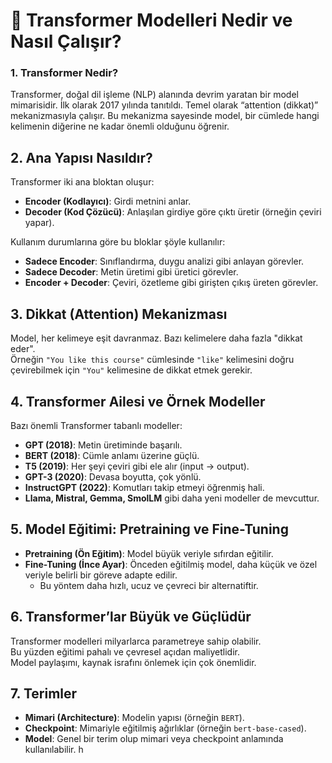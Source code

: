 # 🚀 Transformer Modelleri Nedir ve Nasıl Çalışır?

### 1. Transformer Nedir?
Transformer, doğal dil işleme (NLP) alanında devrim yaratan bir model mimarisidir. İlk olarak 2017 yılında tanıtıldı. Temel olarak “attention (dikkat)” mekanizmasıyla çalışır. Bu mekanizma sayesinde model, bir cümlede hangi kelimenin diğerine ne kadar önemli olduğunu öğrenir.



## 2. Ana Yapısı Nasıldır?
Transformer iki ana bloktan oluşur:

- **Encoder (Kodlayıcı)**: Girdi metnini anlar.  
- **Decoder (Kod Çözücü)**: Anlaşılan girdiye göre çıktı üretir (örneğin çeviri yapar).

Kullanım durumlarına göre bu bloklar şöyle kullanılır:

- **Sadece Encoder**: Sınıflandırma, duygu analizi gibi anlayan görevler.
- **Sadece Decoder**: Metin üretimi gibi üretici görevler.
- **Encoder + Decoder**: Çeviri, özetleme gibi girişten çıkış üreten görevler.



## 3. Dikkat (Attention) Mekanizması
Model, her kelimeye eşit davranmaz. Bazı kelimelere daha fazla "dikkat eder".  
Örneğin `"You like this course"` cümlesinde `"like"` kelimesini doğru çevirebilmek için `"You"` kelimesine de dikkat etmek gerekir.



## 4. Transformer Ailesi ve Örnek Modeller
Bazı önemli Transformer tabanlı modeller:

- **GPT (2018)**: Metin üretiminde başarılı.  
- **BERT (2018)**: Cümle anlamı üzerine güçlü.  
- **T5 (2019)**: Her şeyi çeviri gibi ele alır (input → output).  
- **GPT-3 (2020)**: Devasa boyutta, çok yönlü.  
- **InstructGPT (2022)**: Komutları takip etmeyi öğrenmiş hali.  
- **Llama, Mistral, Gemma, SmolLM** gibi daha yeni modeller de mevcuttur.


## 5. Model Eğitimi: Pretraining ve Fine-Tuning

- **Pretraining (Ön Eğitim)**: Model büyük veriyle sıfırdan eğitilir.
- **Fine-Tuning (İnce Ayar)**: Önceden eğitilmiş model, daha küçük ve özel veriyle belirli bir göreve adapte edilir.
  - Bu yöntem daha hızlı, ucuz ve çevreci bir alternatiftir.



## 6. Transformer’lar Büyük ve Güçlüdür
Transformer modelleri milyarlarca parametreye sahip olabilir.  
Bu yüzden eğitimi pahalı ve çevresel açıdan maliyetlidir.  
Model paylaşımı, kaynak israfını önlemek için çok önemlidir.



## 7. Terimler

- **Mimari (Architecture)**: Modelin yapısı (örneğin `BERT`).
- **Checkpoint**: Mimariyle eğitilmiş ağırlıklar (örneğin `bert-base-cased`).
- **Model**: Genel bir terim olup mimari veya checkpoint anlamında kullanılabilir.
h
